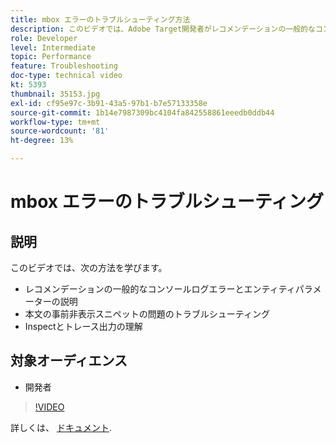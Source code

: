 ```yaml
---
title: mbox エラーのトラブルシューティング方法
description: このビデオでは、Adobe Target開発者がレコメンデーションの一般的なコンソールログエラーとエンティティパラメーターを示します。 本文の事前非表示スニペットの問題のトラブルシューティング方法と、トレース出力の検査方法と理解方法について説明します。
role: Developer
level: Intermediate
topic: Performance
feature: Troubleshooting
doc-type: technical video
kt: 5393
thumbnail: 35153.jpg
exl-id: cf95e97c-3b91-43a5-97b1-b7e57133358e
source-git-commit: 1b14e7987309bc4104fa842558861eeedb0ddb44
workflow-type: tm+mt
source-wordcount: '81'
ht-degree: 13%

---
```


# mbox エラーのトラブルシューティング

## 説明

このビデオでは、次の方法を学びます。

* レコメンデーションの一般的なコンソールログエラーとエンティティパラメーターの説明
* 本文の事前非表示スニペットの問題のトラブルシューティング
* Inspectとトレース出力の理解

## 対象オーディエンス

* 開発者

>[!VIDEO](https://video.tv.adobe.com/v/35153/?quality=12)

詳しくは、 [ドキュメント](https://experienceleague.adobe.com/docs/target/using/troubleshoot/troubleshooting-target.html?lang=en).
